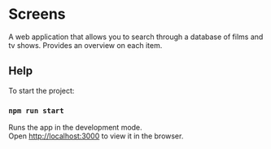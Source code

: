 # Screens

A web application that allows you to search through a database of films and tv shows. Provides an overview on each item.

## Help

To start the project:

### `npm run start`

Runs the app in the development mode.\
Open [http://localhost:3000](http://localhost:3000) to view it in the browser.

